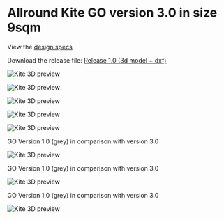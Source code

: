 # Allround Kite GO version 3.0 in size 9sqm

View the [design specs](https://github.com/wingworks/GO_v3.0-9/blob/master/GO_v3-9.kite)

Download the release file: [Release 1.0 (3d model + dxf)](https://github.com/wingworks/GO_v3.0-9/releases/tag/GO_v3.0)

![Kite 3D preview](https://github.com/wingworks/GO_v3.0-9/blob/master/quad_view.png)

![Kite 3D preview](https://github.com/wingworks/GO_v3.0-9/blob/master/GO_v3-9_perspective.png)

![Kite 3D preview](https://github.com/wingworks/GO_v3.0-9/blob/master/GO_v3-9_front.png)

![Kite 3D preview](https://github.com/wingworks/GO_v3.0-9/blob/master/GO_v3-9_bottom.png)

![Kite 3D preview](https://github.com/wingworks/GO_v3.0-9/blob/master/GO_v3-9_right.png)

GO Version 1.0 (grey) in comparison with version 3.0

![Kite 3D preview](https://github.com/wingworks/GO_v3.0-9/blob/master/go_v1_v3_side.png)

GO Version 1.0 (grey) in comparison with version 3.0

![Kite 3D preview](https://github.com/wingworks/GO_v3.0-9/blob/master/go_v1_v3_front.png)

GO Version 1.0 (grey) in comparison with version 3.0

![Kite 3D preview](https://github.com/wingworks/GO_v3.0-9/blob/master/go_v1_v3_back.png)
